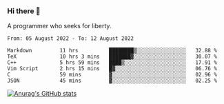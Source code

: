 ### Hi there 👋

<!--
**shejialuo/shejialuo** is a ✨ _special_ ✨ repository because its `README.md` (this file) appears on your GitHub profile.

Here are some ideas to get you started:

- 🔭 I’m currently working on ...
- 🌱 I’m currently learning ...
- 👯 I’m looking to collaborate on ...
- 🤔 I’m looking for help with ...
- 💬 Ask me about ...
- 📫 How to reach me: ...
- 😄 Pronouns: ...
- ⚡ Fun fact: ...
-->

A programmer who seeks for liberty.

<!--START_SECTION:waka-->

```text
From: 05 August 2022 - To: 12 August 2022

Markdown         11 hrs          ████████▒░░░░░░░░░░░░░░░░   32.88 %
TeX              10 hrs 3 mins   ███████▓░░░░░░░░░░░░░░░░░   30.07 %
C++              5 hrs 59 mins   ████▒░░░░░░░░░░░░░░░░░░░░   17.91 %
Vim Script       2 hrs 15 mins   █▓░░░░░░░░░░░░░░░░░░░░░░░   06.76 %
C                59 mins         ▓░░░░░░░░░░░░░░░░░░░░░░░░   02.96 %
JSON             45 mins         ▓░░░░░░░░░░░░░░░░░░░░░░░░   02.25 %
```

<!--END_SECTION:waka-->

[![Anurag's GitHub stats](https://github-readme-stats.vercel.app/api?username=shejialuo&show_icons=true&theme=dracula)](https://github.com/anuraghazra/github-readme-stats)

